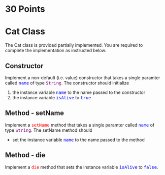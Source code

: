 # 30 Points

# Cat Class

The Cat class is provided partially implemented.  You are required to complete the implementation as instructed below.

## Constructor

Implement a non-default (i.e. value) constructor that takes a single paramter called <span style="color:blue; font-family:monospace;">name</span> of type <span style="color:purple; font-family:monospace;">String</span>.  The constructor should initialize

1. the instance variable <span style="color:blue; font-family:monospace;">name</span> to the name passed to the constructor
2.  the instance variable <span style="color:blue; font-family:monospace;">isAlive</span> to <span style="color:blue; font-family:monospace;">true</span>

## Method - setName

Implement a <span style="color:red; font-family:monospace;">setName</span>  method that takes a single paramter called <span style="color:blue; font-family:monospace;">name</span> of type <span style="color:purple; font-family:monospace;">String</span>.  The setName method should

- set the instance variable <span style="color:blue; font-family:monospace;">name</span> to the name passed to the method

## Method - die


Implement a <span style="color:red; font-family:monospace;">die</span> method that sets the instance variable <span style="color:blue; font-family:monospace;">isAlive</span> to <span style="color:blue; font-family:monospace;">false</span>.